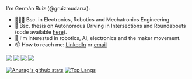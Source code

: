 I'm Germán Ruiz (@gruizmudarra):
- 👨🏻‍🎓 Bsc. in Electronics, Robotics and Mechatronics Engineering.
- :car: Bsc. thesis on Autonomous Driving in Intersections and Roundabouts (code available [here](https://github.com/gruizmudarra/adir)).
- 🤔 I'm interested in robotics, AI, electronics and the maker movement.
- 📫 How to reach me: [LinkedIn](https://www.linkedin.com/in/gruizmudarra/) or [email](mailto:germanruizmudarra+G@gmail.com) 

![](https://img.shields.io/badge/OS-Windows_10-informational?style=flat-square&logo=Windows&logoColor=white&color=lightgrey) ![](https://img.shields.io/badge/OS-Ubuntu_16.04-informational?style=flat-square&logo=Ubuntu&logoColor=white&color=orange) ![](https://img.shields.io/badge/Code-Python-informational?style=flat-square&logo=Python&logoColor=white&color=blue) ![](https://img.shields.io/badge/Code-C++-informational?style=flat-square&logo=c%2B%2B&logoColor=white&color=lightblue)

[![Anurag's github stats](https://github-readme-stats.vercel.app/api?username=gruizmudarra&hide=prs,issues,contribs)](https://github.com/anuraghazra/github-readme-stats)
[![Top Langs](https://github-readme-stats.vercel.app/api/top-langs/?username=gruizmudarra&layout=compact)](https://github.com/anuraghazra/github-readme-stats)
<!--
**gruizmudarra/gruizmudarra** is a ✨ _special_ ✨ repository because its `README.md` (this file) appears on your GitHub profile.

Here are some ideas to get you started:

- 🔭 I’m currently working on ...
- 🌱 I’m currently learning ...
- 👯 I’m looking to collaborate on ...
- 🤔 I’m looking for help with ...
- 💬 Ask me about ...
- 📫 How to reach me: ...
- 😄 Pronouns: ...
- ⚡ Fun fact: ...
-->
